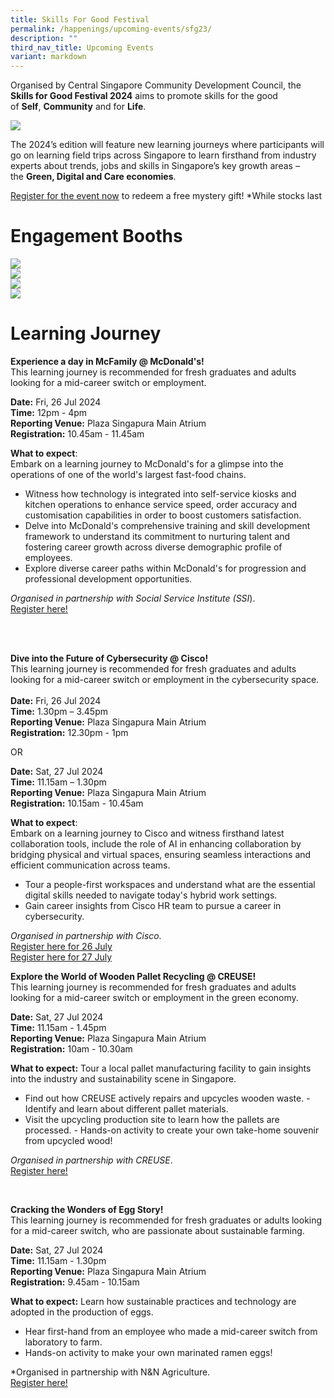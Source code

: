 ```yaml
---
title: Skills For Good Festival
permalink: /happenings/upcoming-events/sfg23/
description: ""
third_nav_title: Upcoming Events
variant: markdown
---
```

Organised by Central Singapore Community Development Council, the **Skills for Good Festival 2024** aims to promote skills for the good of&nbsp;**Self**,&nbsp;**Community**&nbsp;and for&nbsp;**Life**. 



![](/images/WhatsApp_Image_2024_07_08_at_10_38_51_AM.jpg)



The 2024’s edition will feature new learning journeys where participants will go on learning field trips across Singapore to learn firsthand from industry experts about trends, jobs and skills&nbsp;in Singapore’s key growth areas – the&nbsp;**Green, Digital and Care economies**.

[Register for the event now](https://form.gov.sg/66863b11f110b161b6e2035e) to redeem a free mystery gift! *While stocks last

# Engagement Booths

![](/images/sfg_05.jpg) <br>
![](/images/sfg_06.jpg) <br>
![](/images/sfg_07.jpg) <br>
![](/images/sfg_08_1.jpg)

# **Learning Journey**

**Experience a day in McFamily @ McDonald's!** <br>
This learning journey is recommended for fresh graduates and adults looking for a mid-career switch or employment.

**Date:** Fri, 26 Jul 2024<br>
**Time:** 12pm - 4pm<br>
**Reporting Venue:** Plaza Singapura Main Atrium<br>
**Registration:** 10.45am - 11.45am<br>

**What to expect**: <br>Embark on a learning journey to McDonald's for a glimpse into the operations of one of the world's largest fast-food chains. <br>
- Witness how technology is integrated into self-service kiosks and kitchen operations to enhance service speed, order accuracy and customisation capabilities in order to boost customers satisfaction.<br>
- Delve into McDonald's comprehensive training and skill development framework to understand its commitment to nurturing talent and fostering career growth across diverse demographic profile of employees. <br>
- Explore diverse career paths within McDonald's for progression and professional development opportunities.<br>

*Organised in partnership with Social Service Institute (SSI*).  <br>
[Register here!](https://go.gov.sg/sfg2024-cscdcsfamacs)


<br>
<br>

**Dive into the Future of Cybersecurity @ Cisco!**<br>
This learning journey is recommended for fresh graduates and adults looking for a mid-career switch or employment in the cybersecurity space.<br>
<br>
**Date:** Fri, 26 Jul 2024<br>
**Time:** 1.30pm – 3.45pm<br>
**Reporting Venue:** Plaza Singapura Main Atrium<br>
**Registration:** 12.30pm - 1pm<br>

OR

**Date:** Sat, 27 Jul 2024<br>
**Time:** 11.15am – 1.30pm<br>
**Reporting Venue:** Plaza Singapura Main Atrium<br>
**Registration:** 10.15am - 10.45am<br>

**What to expect**: <br>
Embark on a learning journey to Cisco and witness firsthand latest collaboration tools, include the role of AI in enhancing collaboration by bridging physical and virtual spaces, ensuring seamless interactions and efficient communication across teams.<br>
- Tour a people-first workspaces and understand what are the essential digital skills needed to navigate today's hybrid work settings. <br>
- Gain career insights from Cisco HR team to pursue a career in cybersecurity. <br>

*Organised in partnership with Cisco.* <br> 
[Register here for 26 July](https://go.gov.sg/sfg2024-ciscofri) <br>
[Register here for 27 July](https://go.gov.sg/sfg2024-ciscosat)
<br>

**Explore the World of Wooden Pallet Recycling @ CREUSE!**
<br>This learning journey is recommended for fresh graduates and adults looking for a mid-career switch or employment in the green economy.

**Date:** Sat, 27 Jul 2024<br>
**Time:** 11.15am - 1.45pm<br>
**Reporting Venue:** Plaza Singapura Main Atrium<br>
**Registration:** 10am - 10.30am<br>

**What to expect:**  Tour a local pallet manufacturing facility to gain insights into the industry and sustainability scene in Singapore.<br>
- Find out how CREUSE actively repairs and upcycles wooden waste. - Identify and learn about different pallet materials.<br>
-  Visit the upcycling production site to learn how the pallets are processed. - Hands-on activity to create your own take-home souvenir from upcycled wood!<br>

*Organised in partnership with CREUSE*.<br>
[Register here!](https://go.gov.sg/sfg2024-creuse)

<br>

**Cracking the Wonders of Egg Story!**<br>
This learning journey is recommended for fresh graduates or adults looking for a mid-career switch, who are passionate about sustainable farming.

**Date:** Sat, 27 Jul 2024<br>
**Time:** 11.15am - 1.30pm<br>
**Reporting Venue:** Plaza Singapura Main Atrium<br>
**Registration:** 9.45am - 10.15am<br>

**What to expect:** Learn how sustainable practices and technology are adopted in the production of eggs.<br>
- Hear first-hand from an employee who made a mid-career switch from laboratory to farm.<br>
- Hands-on activity to make your own marinated ramen eggs!<br>

*Organised in partnership with N&amp;N Agriculture. <br>
[Register here!](https://go.gov.sg/sfg2024-eggfarm)